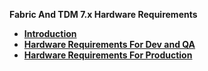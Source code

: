 <strong>Fabric And TDM 7.x Hardware Requirements<strong>
        

<ul>
<li><a href="/articles/98_maintenance_and_operational/Fabric_And_TDM_Hardware_Requirements/01_hardware_requirements_introduction.md">Introduction</a></li>
<li><a href="/articles/98_maintenance_and_operational/Fabric_And_TDM_Hardware_Requirements/02_hardware_req_for_dev_qa.md">Hardware Requirements For Dev and QA</a></li>
<li><a href="/articles/98_maintenance_and_operational/Fabric_And_TDM_Hardware_Requirements/03_hardware_req_for_prod.md">Hardware Requirements For Production</a></li>
</ul>

